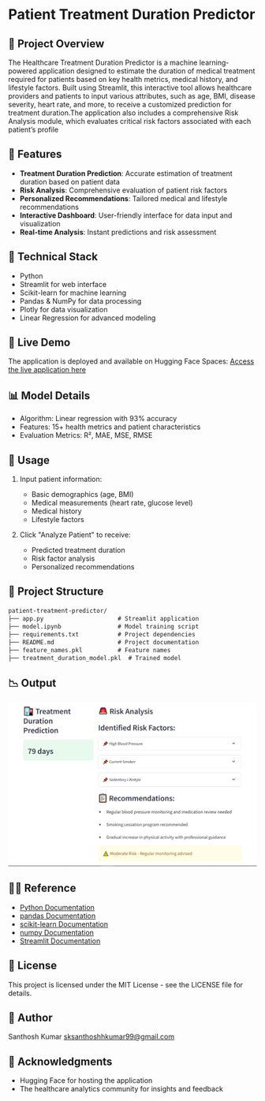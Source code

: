 # Patient Treatment Duration Predictor

## 🏥 Project Overview
The Healthcare Treatment Duration Predictor is a machine learning-powered application designed to estimate the duration of medical treatment required for patients based on key health metrics, medical history, and lifestyle factors. Built using Streamlit, this interactive tool allows healthcare providers and patients to input various attributes, such as age, BMI, disease severity, heart rate, and more, to receive a customized prediction for treatment duration.The application also includes a comprehensive Risk Analysis module, which evaluates critical risk factors associated with each patient’s profile

## 🌟 Features
- **Treatment Duration Prediction**: Accurate estimation of treatment duration based on patient data
- **Risk Analysis**: Comprehensive evaluation of patient risk factors
- **Personalized Recommendations**: Tailored medical and lifestyle recommendations
- **Interactive Dashboard**: User-friendly interface for data input and visualization
- **Real-time Analysis**: Instant predictions and risk assessment

## 🔧 Technical Stack
- Python 
- Streamlit for web interface
- Scikit-learn for machine learning
- Pandas & NumPy for data processing
- Plotly for data visualization
- Linear Regression for advanced modeling

## 🚀 Live Demo
The application is deployed and available on Hugging Face Spaces:
[Access the live application here](https://huggingface.co/spaces/SanthoshKumar99/Patient_Treatment_Duration) 

## 📊 Model Details
- Algorithm: Linear regression with 93% accuracy
- Features: 15+ health metrics and patient characteristics
- Evaluation Metrics: R², MAE, MSE, RMSE


## 📝 Usage
1. Input patient information:
   - Basic demographics (age, BMI)
   - Medical measurements (heart rate, glucose level)
   - Medical history
   - Lifestyle factors

2. Click "Analyze Patient" to receive:
   - Predicted treatment duration
   - Risk factor analysis
   - Personalized recommendations

## 📁 Project Structure
```
patient-treatment-predictor/
├── app.py                     # Streamlit application
├── model.ipynb                # Model training script
├── requirements.txt           # Project dependencies
├── README.md                  # Project documentation
├── feature_names.pkl          # Feature names
├── treatment_duration_model.pkl  # Trained model             

```

## 📉 Output
![Prediction](Santhosh_Kumar_Treatment_Duration_Predictor/Project.png)

## 👨‍🏫 Reference
* [Python Documentation](https://docs.python.org/3/)
* [pandas Documentation](https://pandas.pydata.org/docs/)
* [scikit-learn Documentation](https://scikit-learn.org/0.21/index.html)
* [numpy Documentation](https://numpy.org/doc/)
* [Streamlit Documentation](https://docs.streamlit.io/)

## 📄 License
This project is licensed under the MIT License - see the LICENSE file for details.

## 👥 Author
Santhosh Kumar
sksanthoshhkumar99@gmail.com

## 🙏 Acknowledgments
- Hugging Face for hosting the application
- The healthcare analytics community for insights and feedback
